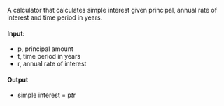 A calculator that calculates simple interest given principal, annual rate of interest and time period in years.

#### Input:
- p, principal amount
- t, time period in years
- r, annual rate of interest
   
#### Output
- simple interest = p*t*r
